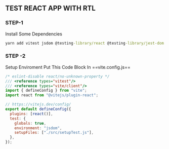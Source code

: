 
## TEST REACT APP WITH RTL

### STEP-1
Install Some Dependencies
```cmd
yarn add vitest jsdom @testing-library/react @testing-library/jest-dom
 ```
### STEP -2
Setup Enviroment
Put This Code Block In ==vite.config.js== 
```js
/* eslint-disable react/no-unknown-property */
/// <reference types="vitest"/>
/// <reference types="vite/client"/>
import { defineConfig } from "vite";
import react from "@vitejs/plugin-react";

// https://vitejs.dev/config/
export default defineConfig({
  plugins: [react()],
  test: {
    globals: true,
    environment: "jsdom",
    setupFiles: ["./src/setupTest.js"],
  },
});
```



